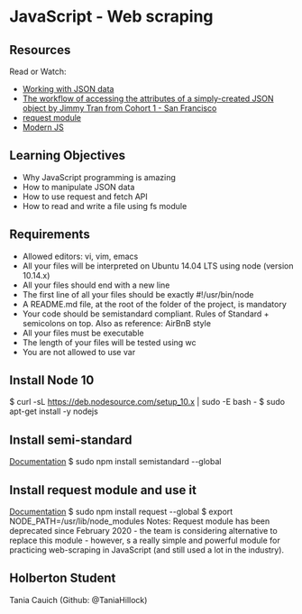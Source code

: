 # JavaScript - Web scraping
## Resources
   Read or Watch:
* [Working with JSON data](https://developer.mozilla.org/en-US/docs/Learn/JavaScript/Objects/JSON)
* [The workflow of accessing the attributes of a simply-created JSON object by Jimmy Tran from Cohort 1 - San Francisco](https://medium.com/@vietkieutie/the-workflow-of-accessing-the-attributes-of-a-simply-created-json-object-82a5b33e2319)
* [request module](https://github.com/request/request)
* [Modern JS](https://github.com/mbeaudru/modern-js-cheatsheet)
## Learning Objectives
* Why JavaScript programming is amazing
* How to manipulate JSON data
* How to use request and fetch API
* How to read and write a file using fs module
## Requirements
* Allowed editors: vi, vim, emacs
* All your files will be interpreted on Ubuntu 14.04 LTS using node (version 10.14.x)
* All your files should end with a new line
* The first line of all your files should be exactly #!/usr/bin/node
* A README.md file, at the root of the folder of the project, is mandatory
* Your code should be semistandard compliant. Rules of Standard + semicolons on top. Also as reference: AirBnB style
* All your files must be executable
* The length of your files will be tested using wc
* You are not allowed to use var
## Install Node 10
$ curl -sL https://deb.nodesource.com/setup_10.x | sudo -E bash -
$ sudo apt-get install -y nodejs
## Install semi-standard
[Documentation](https://github.com/standard/semistandard)
$ sudo npm install semistandard --global
## Install request module and use it
[Documentation](https://github.com/request/request)
$ sudo npm install request --global
$ export NODE_PATH=/usr/lib/node_modules
Notes: Request module has been deprecated since February 2020 - the team is considering alternative to replace this module - however, s a really simple and powerful module for practicing web-scraping in JavaScript (and still used a lot in the industry).
## Holberton Student
Tania Cauich (Github: @TaniaHillock)